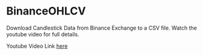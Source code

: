 # BinanceOHLCV
Download Candlestick Data from Binance Exchange to a CSV file. Watch the youtube video for full details.

Youtube Video Link [here](https://youtu.be/bQVT2WRb4yA)

